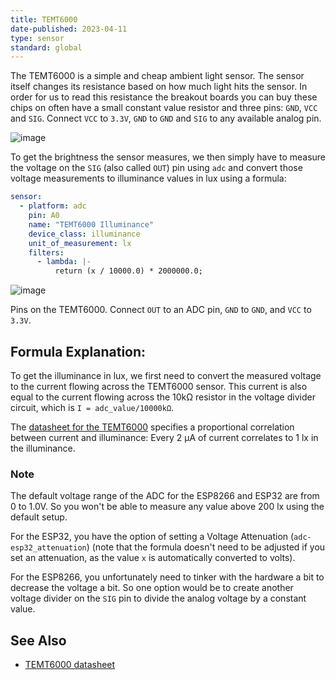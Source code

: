 ```yaml
---
title: TEMT6000
date-published: 2023-04-11
type: sensor
standard: global
---
```


The TEMT6000 is a simple and cheap ambient light sensor. The sensor
itself changes its resistance based on how much light hits the sensor.
In order for us to read this resistance the breakout boards you can buy
these chips on often have a small constant value resistor and three
pins: `GND`, `VCC` and `SIG`. Connect `VCC` to `3.3V`, `GND` to `GND`
and `SIG` to any available analog pin.

![image](/temt6000-header.jpg)

To get the brightness the sensor measures, we then simply have to
measure the voltage on the `SIG` (also called `OUT`) pin using `adc` and convert those
voltage measurements to illuminance values in lux using a formula:

``` yaml
sensor:
  - platform: adc
    pin: A0
    name: "TEMT6000 Illuminance"
    device_class: illuminance
    unit_of_measurement: lx
    filters:
      - lambda: |-
          return (x / 10000.0) * 2000000.0;
```

![image](/temt6000-pins.jpg)

Pins on the TEMT6000. Connect `OUT` to an ADC
pin, `GND` to `GND`, and `VCC` to `3.3V`.

## Formula Explanation:

To get the illuminance in lux, we first need to convert the measured
voltage to the current flowing across the TEMT6000 sensor. This current
is also equal to the current flowing across the 10kΩ resistor in the
voltage divider circuit, which is `I = adc_value/10000kΩ`.

The [datasheet for the
TEMT6000](https://www.sparkfun.com/datasheets/Sensors/Imaging/TEMT6000.pdf)
specifies a proportional correlation between current and illuminance:
Every 2 µA of current correlates to 1 lx in the illuminance.

### Note

The default voltage range of the ADC for the ESP8266 and ESP32 are from
0 to 1.0V. So you won\'t be able to measure any value above 200 lx using
the default setup.

For the ESP32, you have the option of setting a Voltage Attenuation (`adc-esp32_attenuation`)
(note that the formula doesn\'t need to be adjusted if you
set an attenuation, as the value `x` is automatically converted to
volts).

For the ESP8266, you unfortunately need to tinker with the hardware a
bit to decrease the voltage a bit. So one option would be to create
another voltage divider on the `SIG` pin to divide the analog voltage by
a constant value.

## See Also

-   [TEMT6000
    datasheet](https://www.sparkfun.com/datasheets/Sensors/Imaging/TEMT6000.pdf)
